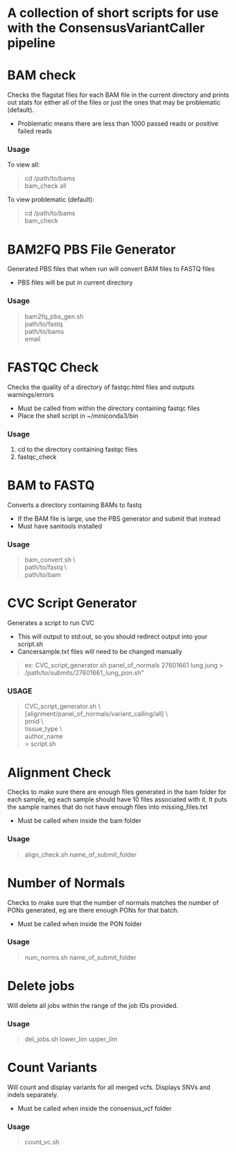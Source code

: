 # A collection of short scripts for use with the ConsensusVariantCaller pipeline


# BAM check
Checks the flagstat files for each BAM file in the current directory and prints out stats for either all of the files or just the ones that may be problematic (default).  
* Problematic means there are less than 1000 passed reads or positive failed reads  
### Usage 
To view all:
> cd /path/to/bams  
> bam_check all  

To view problematic (default):  
> cd /path/to/bams  
> bam_check  

# BAM2FQ PBS File Generator
Generated PBS files that when run will convert BAM files to FASTQ files  
* PBS files will be put in current directory  
### Usage 
> bam2fq_pbs_gen.sh \
> path/to/fastq \
> path/to/bams \
> email

# FASTQC Check
Checks the quality of a directory of fastqc.html files and outputs warnings/errors  
* Must be called from within the directory containing fastqc files
* Place the shell script in ~/miniconda3/bin
### Usage
1. cd to the directory containing fastqc files  
2. fastqc_check  

# BAM to FASTQ
Converts a directory containing BAMs to fastq
* If the BAM file is large, use the PBS generator and submit that instead
* Must have samtools installed  
### Usage
> bam_convert.sh \  
> path/to/fastq \  
> path/to/bam  

# CVC Script Generator
Generates a script to run CVC
* This will output to std:out, so you should redirect output into your script.sh  
* Cancersample.txt files will need to be changed manually  
> ex: CVC_script_generator.sh panel_of_normals 27601661 lung jung > /path/to/submits/27601661_lung_pon.sh"
### USAGE 
> CVC_script_generator.sh \\  
> [alignment/panel_of_normals/variant_calling/all] \\  
> pmid \\  
> tissue_type \\  
> author_name  
> \> script.sh

# Alignment Check
Checks to make sure there are enough files generated in the bam folder for each sample, eg each sample should have 10 files associated with it. It puts the sample names that do not have enough files into missing_files.txt
* Must be called when inside the bam folder
### Usage
> align_check.sh name_of_submit_folder

# Number of Normals
Checks to make sure that the number of normals matches the number of PONs generated, eg are there enough PONs for that batch. 
* Must be called when inside the PON folder
### Usage
> num_norms.sh name_of_submit_folder

# Delete jobs
Will delete all jobs within the range of the job IDs provided. 
### Usage
> del_jobs.sh lower_lim upper_lim

# Count Variants
Will count and display variants for all merged vcfs. Displays SNVs and indels separately.
* Must be called when inside the consensus_vcf folder
### Usage
> count_vc.sh
